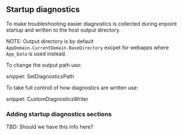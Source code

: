 ## Startup diagnostics

To make troubleshooting easier diagnostics is collected during enpoint startup and written to the host output directory.

NOTE: Output directory is by default `AppDomain.CurrentDomain.BaseDirectory` excpet for webapps where `App_Data` is used instead.

To change the output path use:

snippet: SetDiagnosticsPath

To take full controll of how diagnostics are written use:

snippet: CustomDiagnosticsWriter

### Adding startup diagnostics sections

TBD: Should we have this info here?
 